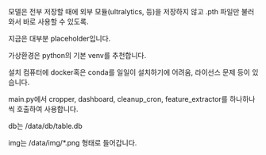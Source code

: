 
모델은 전부 저장할 때에 외부 모듈(ultralytics, 등)을 저장하지 않고 .pth 파일만 불러와서 바로 사용할 수 있도록. 

지금은 대부분 placeholder입니다. 

가상환경은 python의 기본 venv를 추천합니다.

설치 컴퓨터에 docker혹은 conda를 일일이 설치하기에 어려움, 라이선스 문제 등이 있습니다.

main.py에서 cropper, dashboard, cleanup_cron, feature_extractor를 하나하나씩 호출하여 사용합니다.

db는 /data/db/table.db

img는 /data/img/*.png
형태로 들어갑니다.



